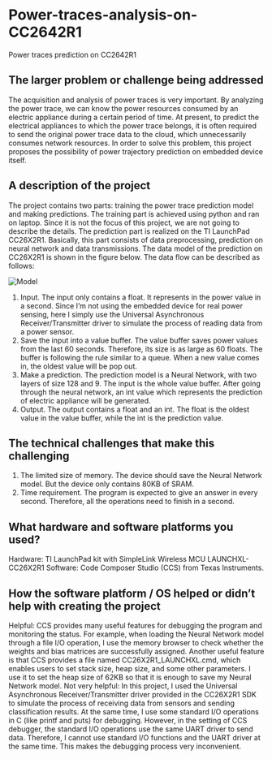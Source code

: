 # Power-traces-analysis-on-CC2642R1
Power traces prediction on CC2642R1

## The larger problem or challenge being addressed
The acquisition and analysis of power traces is very important. By analyzing the power trace, we can know the power resources consumed by an electric appliance during a certain period of time. At present, to predict the electrical appliances to which the power trace belongs, it is often required to send the original power trace data to the cloud, which unnecessarily consumes network resources. In order to solve this problem, this project proposes the possibility of power trajectory prediction on embedded device itself.

## A description of the project
The project contains two parts: training the power trace prediction model and making predictions. The training part is achieved using python and ran on laptop. Since it is not the focus of this project, we are not going to describe the details. 
The prediction part is realized on the TI LaunchPad CC26X2R1. Basically, this part consists of data preprocessing, prediction on neural network and data transmissions. The data model of the prediction on CC26X2R1 is shown in the figure below. The data flow can be described as follows:

![Model](https://github.com/Enihsuns/Power-traces-analysis-on-CC2642R1/blob/master/img/model.png)

1. Input. The input only contains a float. It represents in the power value in a second. Since I’m not using the embedded device for real power sensing, here I simply use the Universal Asynchronous Receiver/Transmitter driver to simulate the process of reading data from a power sensor.
2. Save the input into a value buffer. The value buffer saves power values from the last 60 seconds. Therefore, its size is as large as 60 floats. The buffer is following the rule similar to a queue. When a new value comes in, the oldest value will be pop out.
3. Make a prediction. The prediction model is a Neural Network, with two layers of size 128 and 9. The input is the whole value buffer. After going through the neural network, an int value which represents the prediction of electric appliance will be generated.
4. Output. The output contains a float and an int. The float is the oldest value in the value buffer, while the int is the prediction value.

## The technical challenges that make this challenging
1.	The limited size of memory. The device should save the Neural Network model. But the device only contains 80KB of SRAM. 
2.	Time requirement. The program is expected to give an answer in every second. Therefore, all the operations need to finish in a second.

##	What hardware and software platforms you used?
Hardware: TI LaunchPad kit with SimpleLink Wireless MCU LAUNCHXL-CC26X2R1
Software: Code Composer Studio (CCS) from Texas Instruments.

##	How the software platform / OS helped or didn’t help with creating the project
Helpful:
CCS provides many useful features for debugging the program and monitoring the status. For example, when loading the Neural Network model through a file I/O operation, I use the memory browser to check whether the weights and bias matrices are successfully assigned.
Another useful feature is that CCS provides a file named CC26X2R1_LAUNCHXL.cmd, which enables users to set stack size, heap size, and some other parameters. I use it to set the heap size of 62KB so that it is enough to save my Neural Network model.
Not very helpful:
In this project, I used the Universal Asynchronous Receiver/Transmitter driver provided in the CC26X2R1 SDK to simulate the process of receiving data from sensors and sending classification results. At the same time, I use some standard I/O operations in C (like printf and puts) for debugging. However, in the setting of CCS debugger, the standard I/O operations use the same UART driver to send data. Therefore, I cannot use standard I/O functions and the UART driver at the same time. This makes the debugging process very inconvenient.
